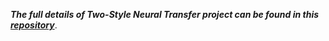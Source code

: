 ***The full details of Two-Style Neural Transfer project can be found in this [repository](https://github.com/alexbrowntiger/NeuralStyleTransfer_custom)***.

